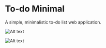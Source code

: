 # To-do Minimal
A simple, minimalistic to-do list web application. 

![Alt text](Images/Screenshots/Screenshot1.png)

![Alt text](D:/Users/thech/Documents/GitHub/To-Do-List-Webdev/Images/Screenshots/Screenshot1.png)
